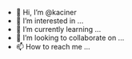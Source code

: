 - 👋 Hi, I’m @kaciner
- 👀 I’m interested in ...
- 🌱 I’m currently learning ...
- 💞️ I’m looking to collaborate on ...
- 📫 How to reach me ...

<!---
kaciner/kaciner is a ✨ special ✨ repository because its `README.md` (this file) appears on your GitHub profile.
You can click the Preview link to take a look at your changes.
--->
